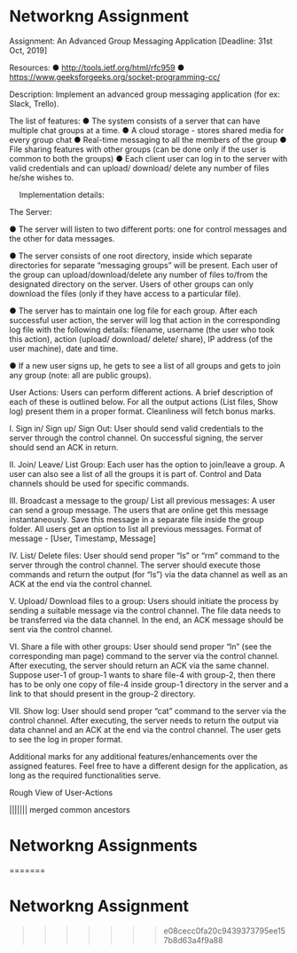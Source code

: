 # Networkng Assignment


Assignment: 
An Advanced Group Messaging Application [Deadline: 31st Oct, 2019]



Resources:
●	http://tools.ietf.org/html/rfc959
●	https://www.geeksforgeeks.org/socket-programming-cc/



Description:
Implement an advanced group messaging application (for ex: Slack, Trello). 

The list of features:
●	The system consists of a server that can have multiple chat groups at a time.
●	A cloud storage - stores shared media for every group chat
●	Real-time messaging to all the members of the group
●	File sharing features with other groups (can be done only if the user is common to both the groups)
●	Each client user can log in to the server with valid credentials and can upload/ download/ delete any number of files he/she wishes to.





 
Implementation details:


The Server:

●	The server will listen to two different ports: one for control messages and the other for data messages.

●	The server consists of one root directory, inside which separate directories for separate “messaging groups” will be present. Each user of the group can upload/download/delete any number of files to/from the designated directory on the server. Users of other groups can only download the files (only if they have access to a particular file).

●	The server has to maintain one log file for each group. After each successful user action, the server will log that action in the corresponding log file with the following details: filename, username (the user who took this action), action (upload/ download/ delete/ share), IP address (of the user machine), date and time.

●	If a new user signs up, he gets to see a list of all groups and gets to join any group (note: all are public groups).


User Actions:
Users can perform different actions. A brief description of each of these is outlined below. For all the output actions (List files, Show log) present them in a proper format. Cleanliness will fetch bonus marks.

I.	Sign in/ Sign up/ Sign Out: User should send valid credentials to the server through the control channel. On successful signing, the server should send an ACK in return.

II.	Join/ Leave/ List Group: Each user has the option to join/leave a group. A user can also see a list of all the groups it is part of. Control and Data channels should be used for specific commands. 

III.	Broadcast a message to the group/ List all previous messages: A user can send a group message. The users that are online get this message instantaneously.
Save this message in a separate file inside the group folder. All users get an option to list all previous messages.
Format of message - [User, Timestamp, Message]

IV.	List/ Delete files: User should send proper “ls” or “rm” command to the server through the control channel. The server should execute those commands and return the output (for “ls”) via the data channel as well as an ACK at the end via the control channel.

V.	Upload/ Download files to a group: Users should initiate the process by sending a suitable message via the control channel. The file data needs to be transferred via the data channel. In the end, an ACK message should be sent via the control channel.

VI.	Share a file with other groups: User should send proper “ln” (see the corresponding man page) command to the server via the control channel. After executing, the server should return an ACK via the same channel. Suppose user-1 of group-1 wants to share file-4 with group-2, then there has to be only one copy of file-4 inside group-1 directory in the server and a link to that should present in the group-2 directory.

VII.	Show log: User should send proper “cat” command to the server via the control channel. After executing, the server needs to return the output via data channel and an ACK at the end via the control channel. The user gets to see the log in proper format.



Additional marks for any additional features/enhancements over the assigned features. Feel free to have a different design for the application, as long as the required functionalities serve.

Rough View of User-Actions

||||||| merged common ancestors
# Networkng Assignments
=======
# Networkng Assignment


>>>>>>> e08cecc0fa20c9439373795ee157b8d63a4f9a88
